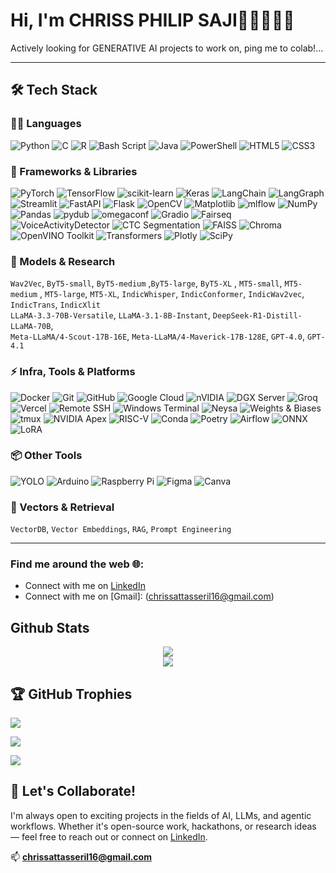 
# Hi, I'm  CHRISS PHILIP SAJI👋🏾🧑🏽‍💻
Actively looking for GENERATIVE AI projects to work on, ping me to colab!...

---

## 🛠️ Tech Stack

### 🧑‍💻 Languages
![Python](https://img.shields.io/badge/python-3670A0?style=flat&logo=python&logoColor=ffdd54)
![C](https://img.shields.io/badge/C-00599C?style=flat&logo=c&logoColor=white)
![R](https://img.shields.io/badge/r-%23276DC3.svg?style=flat&logo=r&logoColor=white)
![Bash Script](https://img.shields.io/badge/bash_script-%23121011.svg?style=flat&logo=gnu-bash&logoColor=white)
![Java](https://img.shields.io/badge/java-%23ED8B00.svg?style=flat&logo=openjdk&logoColor=white)
![PowerShell](https://img.shields.io/badge/PowerShell-%235391FE.svg?style=flat&logo=powershell&logoColor=white)
![HTML5](https://img.shields.io/badge/html5-%23E34F26.svg?style=flat&logo=html5&logoColor=white)
![CSS3](https://img.shields.io/badge/css3-%231572B6.svg?style=flat&logo=css3&logoColor=white)

### 🚀 Frameworks & Libraries
![PyTorch](https://img.shields.io/badge/PyTorch-%23EE4C2C.svg?style=flat&logo=PyTorch&logoColor=white)
![TensorFlow](https://img.shields.io/badge/TensorFlow-%23FF6F00.svg?style=flat&logo=TensorFlow&logoColor=white)
![scikit-learn](https://img.shields.io/badge/scikit--learn-%23F7931E.svg?style=flat&logo=scikit-learn&logoColor=white)
![Keras](https://img.shields.io/badge/Keras-%23D00000.svg?style=flat&logo=Keras&logoColor=white)
![LangChain](https://img.shields.io/badge/LangChain-000000?style=flat)
![LangGraph](https://img.shields.io/badge/LangGraph-4B0082?style=flat)
![Streamlit](https://img.shields.io/badge/Streamlit-FF4B4B?style=flat&logo=streamlit&logoColor=white)
![FastAPI](https://img.shields.io/badge/FastAPI-005571?style=flat&logo=fastapi&logoColor=white)
![Flask](https://img.shields.io/badge/flask-%23000.svg?style=flat&logo=flask&logoColor=white)
![OpenCV](https://img.shields.io/badge/opencv-%23white.svg?style=flat&logo=opencv&logoColor=white)
![Matplotlib](https://img.shields.io/badge/Matplotlib-%23ffffff.svg?style=flat&logo=Matplotlib&logoColor=black)
![mlflow](https://img.shields.io/badge/mlflow-%23d9ead3.svg?style=flat&logo=numpy&logoColor=blue)
![NumPy](https://img.shields.io/badge/numpy-%23013243.svg?style=flat&logo=numpy&logoColor=white)
![Pandas](https://img.shields.io/badge/pandas-%23150458.svg?style=flat&logo=pandas&logoColor=white)
![pydub](https://img.shields.io/badge/PyDub-00599C?style=flat)
![omegaconf](https://img.shields.io/badge/OmegaConf-6A1B9A?style=flat)
![Gradio](https://img.shields.io/badge/Gradio-1DA1F2?style=flat&logo=gradio&logoColor=white)
![Fairseq](https://img.shields.io/badge/Fairseq-0052CC?style=flat&logo=facebook&logoColor=white)
![VoiceActivityDetector](https://img.shields.io/badge/VoiceActivityDetector-FF6F61?style=flat)
![CTC Segmentation](https://img.shields.io/badge/CTC_Segmentation-007ACC?style=flat)
![FAISS](https://img.shields.io/badge/FAISS-0F9D58?style=flat&logo=google&logoColor=white)
![Chroma](https://img.shields.io/badge/Chroma-6F42C1?style=flat)
![OpenVINO Toolkit](https://img.shields.io/badge/OpenVINO-004DFF?style=flat&logo=intel&logoColor=white)
![Transformers](https://img.shields.io/badge/Transformers-%23FFD21F.svg?style=flat&logo=huggingface&logoColor=black)
![Plotly](https://img.shields.io/badge/Plotly-%233F4F75.svg?style=flat&logo=plotly&logoColor=white)
![SciPy](https://img.shields.io/badge/SciPy-%230C55A5.svg?style=flat&logo=scipy&logoColor=%white)

### 🧠 Models & Research
`Wav2Vec`, `ByT5-small`, `ByT5-medium` ,`ByT5-large`,  `ByT5-XL` , `MT5-small`, `MT5-medium` , `MT5-large`, `MT5-XL`, `IndicWhisper`, `IndicConformer`, `IndicWav2vec`, `IndicTrans`, `IndicXlit`  
`LLaMA-3.3-70B-Versatile`, `LLaMA-3.1-8B-Instant`, `DeepSeek-R1-Distill-LLaMA-70B`,  
`Meta-LLaMA/4-Scout-17B-16E`, `Meta-LLaMA/4-Maverick-17B-128E`, `GPT-4.0`, `GPT-4.1`

### ⚡ Infra, Tools & Platforms
![Docker](https://img.shields.io/badge/Docker-2496ED?style=flat&logo=docker&logoColor=white)
![Git](https://img.shields.io/badge/git-%23F05033.svg?style=flat&logo=git&logoColor=white)
![GitHub](https://img.shields.io/badge/github-%23121011.svg?style=flat&logo=github&logoColor=white)
![Google Cloud](https://img.shields.io/badge/GoogleCloud-%234285F4.svg?style=flat&logo=google-cloud&logoColor=white)
![nVIDIA](https://img.shields.io/badge/nVIDIA-%2376B900.svg?style=flat&logo=nVIDIA&logoColor=white)
![DGX Server](https://img.shields.io/badge/NVIDIA_DGX-H100/A100/H200-76B900?style=flat)
![Groq](https://img.shields.io/badge/Groq-000000?style=flat)
![Vercel](https://img.shields.io/badge/vercel-%23000000.svg?style=flat&logo=vercel&logoColor=white)
![Remote SSH](https://img.shields.io/badge/Remote%20SSH-4B8BBE?style=flat)
![Windows Terminal](https://img.shields.io/badge/Windows%20Terminal-%234D4D4D.svg?style=flat&logo=windows-terminal&logoColor=white)
![Neysa](https://img.shields.io/badge/Neysa-007ACC?style=flat)
![Weights & Biases](https://img.shields.io/badge/Weights_&_Biases-FFBE00?style=flat&logo=wandb&logoColor=black)
![tmux](https://img.shields.io/badge/tmux-1BB91F?style=flat)
![NVIDIA Apex](https://img.shields.io/badge/NVIDIA_Apex-76B900?style=flat&logo=nvidia)
![RISC-V](https://img.shields.io/badge/RISC--V-FB503B?style=flat&logo=riscv&logoColor=white)
![Conda](https://img.shields.io/badge/conda-%2300A572.svg?style=flat&logo=anaconda&logoColor=white)
![Poetry](https://img.shields.io/badge/poetry-60A5FA?style=flat)
![Airflow](https://img.shields.io/badge/Apache_Airflow-017CEE?style=flat&logo=apacheairflow)
![ONNX](https://img.shields.io/badge/ONNX-005BBB?style=flat) ![LoRA](https://img.shields.io/badge/LoRA-6A1B9A?style=flat)




### 📦 Other Tools
![YOLO](https://img.shields.io/badge/YOLO-000000?style=flat)
![Arduino](https://img.shields.io/badge/-Arduino-00979D?style=flat&logo=Arduino&logoColor=white)
![Raspberry Pi](https://img.shields.io/badge/Raspberry%20Pi-A22846.svg?style=flat&logo=raspberry%20pi&logoColor=white)
![Figma](https://img.shields.io/badge/figma-%23F24E1E.svg?style=flat&logo=figma&logoColor=white)
![Canva](https://img.shields.io/badge/Canva-%2300C4CC.svg?style=flat&logo=Canva&logoColor=white)

### 🧠 Vectors & Retrieval
`VectorDB`, `Vector Embeddings`, `RAG`, `Prompt Engineering`

---



### Find me around the web 🌐:
- Connect with me on [LinkedIn](https://www.linkedin.com/in/chriss-philip-saji/)
- Connect with me on [Gmail]: (chrissattasseril16@gmail.com)


## Github Stats 
<div align="center"><img src="https://github-readme-stats.vercel.app/api?username=Yampss&theme=tokyonight&hide_border=false&include_all_commits=true&count_private=true" align="center" /></div> 
<div align="center"><img src="https://github-readme-stats.vercel.app/api/top-langs/username=Yampss&theme=tokyonight&hide_border=false&include_all_commits=true&count_private=true&layout=compact" align="center" /></div>

## 🏆 GitHub Trophies
![](https://github-profile-trophy.vercel.app/?username=Yampss&theme=radical&no-frame=true&no-bg=true&margin-w=4)

![](https://visitcount.itsvg.in/api?id=Yampss&icon=2&color=0)


![](https://github-readme-streak-stats.herokuapp.com/?user=Yampss&theme=tokyonight&hide_border=false)<br/>




## 🧩 Let's Collaborate!

I'm always open to exciting projects in the fields of AI, LLMs, and agentic workflows. Whether it's open-source work, hackathons, or research ideas — feel free to reach out or connect on [LinkedIn](https://www.linkedin.com/in/chriss-philip-saji/).

📫 **chrissattasseril16@gmail.com**
